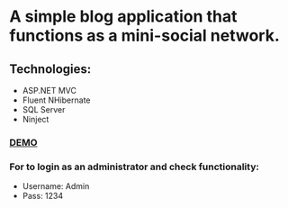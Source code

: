 # A simple blog application that functions as a mini-social network.

## Technologies:
- ASP.NET MVC
- Fluent NHibernate
- SQL Server
- Ninject

### [DEMO](http://tester12-001-site1.gtempurl.com/)
### For to login as an administrator and check functionality:
- Username: Admin 
- Pass:     1234
